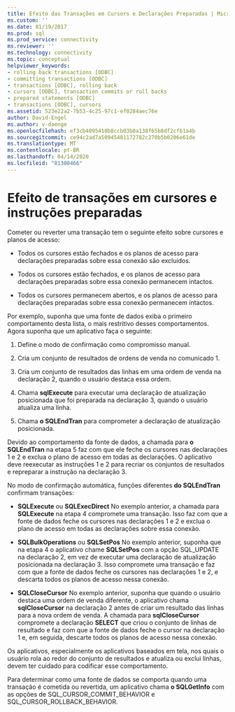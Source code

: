 ```yaml
---
title: Efeito das Transações em Cursors e Declarações Preparadas | Microsoft Docs
ms.custom: ''
ms.date: 01/19/2017
ms.prod: sql
ms.prod_service: connectivity
ms.reviewer: ''
ms.technology: connectivity
ms.topic: conceptual
helpviewer_keywords:
- rolling back transactions [ODBC]
- committing transactions [ODBC]
- transactions [ODBC], rolling back
- cursors [ODBC], transaction commits or roll backs
- prepared statements [ODBC]
- transactions [ODBC], cursors
ms.assetid: 523e22a2-7b53-4c25-97c1-ef0284aec76e
author: David-Engel
ms.author: v-daenge
ms.openlocfilehash: ef3cb4095410b8ccb03b0a138f65b8df2cfb1a4b
ms.sourcegitcommit: ce94c2ad7a50945481172782c270b5b0206e61de
ms.translationtype: MT
ms.contentlocale: pt-BR
ms.lasthandoff: 04/14/2020
ms.locfileid: "81300466"
---
```

# <a name="effect-of-transactions-on-cursors-and-prepared-statements"></a>Efeito de transações em cursores e instruções preparadas
Cometer ou reverter uma transação tem o seguinte efeito sobre cursores e planos de acesso:  
  
-   Todos os cursores estão fechados e os planos de acesso para declarações preparadas sobre essa conexão são excluídos.  
  
-   Todos os cursores estão fechados, e os planos de acesso para declarações preparadas sobre essa conexão permanecem intactos.  
  
-   Todos os cursores permanecem abertos, e os planos de acesso para declarações preparadas sobre essa conexão permanecem intactos.  
  
 Por exemplo, suponha que uma fonte de dados exiba o primeiro comportamento desta lista, o mais restritivo desses comportamentos. Agora suponha que um aplicativo faça o seguinte:  
  
1.  Define o modo de confirmação como compromisso manual.  
  
2.  Cria um conjunto de resultados de ordens de venda no comunicado 1.  
  
3.  Cria um conjunto de resultados das linhas em uma ordem de venda na declaração 2, quando o usuário destaca essa ordem.  
  
4.  Chama **sqlExecute** para executar uma declaração de atualização posicionada que foi preparada na declaração 3, quando o usuário atualiza uma linha.  
  
5.  Chama **o SQLEndTran** para comprometer a declaração de atualização posicionada.  
  
 Devido ao comportamento da fonte de dados, a chamada para **o SQLEndTran** na etapa 5 faz com que ele feche os cursores nas declarações 1 e 2 e exclua o plano de acesso em todas as declarações. O aplicativo deve reexecutar as instruções 1 e 2 para recriar os conjuntos de resultados e repreparar a instrução na declaração 3.  
  
 No modo de confirmação automática, funções diferentes **do SQLEndTran** confirmam transações:  
  
-   **SQLExecute** ou **SQLExecDirect** No exemplo anterior, a chamada para **SQLExecute** na etapa 4 compromete uma transação. Isso faz com que a fonte de dados feche os cursores nas declarações 1 e 2 e exclua o plano de acesso em todas as declarações sobre essa conexão.  
  
-   **SQLBulkOperations** ou **SQLSetPos** No exemplo anterior, suponha que na etapa 4 o aplicativo chame **SQLSetPos** com a opção SQL_UPDATE na declaração 2, em vez de executar uma declaração de atualização posicionada na declaração 3. Isso compromete uma transação e faz com que a fonte de dados feche os cursores nas declarações 1 e 2, e descarta todos os planos de acesso nessa conexão.  
  
-   **SQLCloseCursor** No exemplo anterior, suponha que quando o usuário destaca uma ordem de venda diferente, o aplicativo chama **sqlCloseCursor** na declaração 2 antes de criar um resultado das linhas para a nova ordem de venda. A chamada para **sqlCloseCursor** compromete a declaração **SELECT** que criou o conjunto de linhas de resultado e faz com que a fonte de dados feche o cursor na declaração 1 e, em seguida, descarte todos os planos de acesso nessa conexão.  
  
 Os aplicativos, especialmente os aplicativos baseados em tela, nos quais o usuário rola ao redor do conjunto de resultados e atualiza ou exclui linhas, devem ter cuidado para codificar esse comportamento.  
  
 Para determinar como uma fonte de dados se comporta quando uma transação é cometida ou revertida, um aplicativo chama **o SQLGetInfo** com as opções de SQL_CURSOR_COMMIT_BEHAVIOR e SQL_CURSOR_ROLLBACK_BEHAVIOR.
